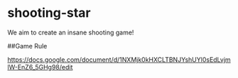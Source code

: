 # shooting-star

We aim to create an insane shooting game!

##Game Rule

https://docs.google.com/document/d/1NXMjk0kHXCLTBNJYshUYl0sEdLvjmlW-EnZ6_5GHg98/edit
